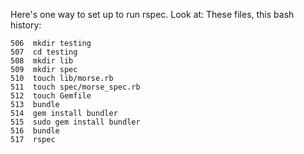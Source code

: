 Here's one way to set up to run rspec. Look at: These files, this bash history:

```
506  mkdir testing
507  cd testing
508  mkdir lib
509  mkdir spec
510  touch lib/morse.rb
511  touch spec/morse_spec.rb
512  touch Gemfile
513  bundle
514  gem install bundler
515  sudo gem install bundler
516  bundle
517  rspec
````